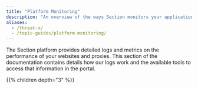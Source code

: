 ```yaml
---
title: "Platform Monitoring"
description: "An overview of the ways Section monitors your application internally and the tools we provide to access that information"
aliases:
  - /threat-x/
  - /topic-guides/platform-monitoring/
---
```


The Section platform provides detailed logs and metrics on the performance of your websites and proxies. This section of the documentation contains details how our logs work and the available tools to access that information in the portal.

{{% children depth="3" %}}

